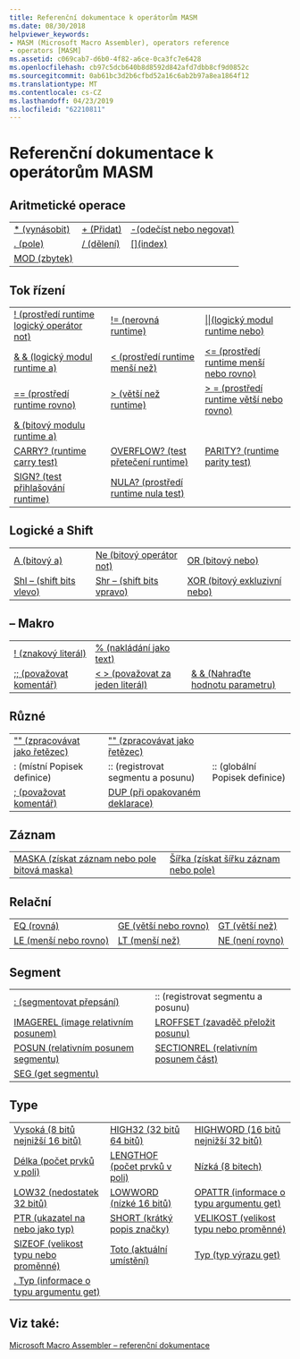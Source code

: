 ```yaml
---
title: Referenční dokumentace k operátorům MASM
ms.date: 08/30/2018
helpviewer_keywords:
- MASM (Microsoft Macro Assembler), operators reference
- operators [MASM]
ms.assetid: c069cab7-d6b0-4f82-a6ce-0ca3fc7e6428
ms.openlocfilehash: cb97c5dcb640b8d8592d842afd7dbb8cf9d0852c
ms.sourcegitcommit: 0ab61bc3d2b6cfbd52a16c6ab2b97a8ea1864f12
ms.translationtype: MT
ms.contentlocale: cs-CZ
ms.lasthandoff: 04/23/2019
ms.locfileid: "62210811"
---
```

# <a name="masm-operators-reference"></a>Referenční dokumentace k operátorům MASM

## <a name="arithmetic"></a>Aritmetické operace

||||
|-|-|-|
|[* (vynásobit)](operator-multiply.md)|[+ (Přidat)](operator-add.md)|[-(odečíst nebo negovat)](operator-subtract-2.md)|
|[. (pole)](operator-dot.md)|[/ (dělení)](operator-subtract-1.md)|[&#91;&#93;(index)](operator-brackets.md)|
|[MOD (zbytek)](operator-mod.md)|||

## <a name="control-flow"></a>Tok řízení

||||
|-|-|-|
|[\! (prostředí runtime logický operátor not)](operator-logical-not-masm-run-time.md)|[\!= (nerovná runtime)](operator-not-equal-masm.md)|[&#124;&#124;(logický modul runtime nebo)](operator-logical-or.md)|
|[& & (logický modul runtime a)](operator-logical-and-masm-run-time.md)|[< (prostředí runtime menší než)](operator-less-than-masm-run-time.md)|[\<= (prostředí runtime menší nebo rovno)](operator-less-or-equal-masm-run-time.md)|
|[== (prostředí runtime rovno)](operator-equal-masm-run-time.md)|[> (větší než runtime)](operator-greater-than-masm-run-time.md)|[> = (prostředí runtime větší nebo rovno)](operator-greater-or-equal-masm-run-time.md)|
|[& (bitový modulu runtime a)](operator-bitwise-and.md)|||
|[CARRY? (runtime carry test)](operator-carry-q.md)|[OVERFLOW? (test přetečení runtime)](operator-overflow-q.md)|[PARITY? (runtime parity test)](operator-parity-q.md)|
|[SIGN? (test přihlašování runtime)](operator-sign-q.md)|[NULA? (prostředí runtime nula test)](operator-zero-q.md)||

## <a name="logical-and-shift"></a>Logické a Shift

||||
|-|-|-|
|[A (bitový a)](operator-and.md)|[Ne (bitový operátor not)](operator-not.md)|[OR (bitový nebo)](operator-or.md)|
|[Shl – (shift bits vlevo)](operator-shl.md)|[Shr – (shift bits vpravo)](operator-shr.md)|[XOR (bitový exkluzivní nebo)](operator-xor.md)|

## <a name="macro"></a>– Makro

||||
|-|-|-|
|[\! (znakový literál)](operator-logical-not-masm.md)|[% (nakládání jako text)](operator-percent.md)||
|[;; (považovat komentář)](operator-semicolons.md)|[&lt; &gt; (považovat za jeden literál)](operator-literal.md)|[& & (Nahraďte hodnotu parametru)](operator-logical-and-masm.md)|

## <a name="miscellaneous"></a>Různé

||||
|-|-|-|
|["" (zpracovávat jako řetězec)](operator-single-quote.md)|["" (zpracovávat jako řetězec)](operator-double-quote.md)||
|: (místní Popisek definice)|:: (registrovat segmentu a posunu)|:: (globální Popisek definice)|
|[; (považovat komentář)](operator-semicolon.md)|[DUP (při opakovaném deklarace)](operator-dup.md)||

## <a name="record"></a>Záznam

|||
|-|-|
|[MASKA (získat záznam nebo pole bitová maska)](operator-mask.md)|[Šířka (získat šířku záznam nebo pole)](operator-width.md)|

## <a name="relational"></a>Relační

||||
|-|-|-|
|[EQ (rovná)](operator-eq.md)|[GE (větší nebo rovno)](operator-ge.md)|[GT (větší než)](operator-gt.md)|
|[LE (menší nebo rovno)](operator-le.md)|[LT (menší než)](operator-lt.md)|[NE (není rovno)](operator-ne.md)|

## <a name="segment"></a>Segment

|||
|-|-|
|[: (segmentovat přepsání)](operator-colon.md)|:: (registrovat segmentu a posunu)|
|[IMAGEREL (image relativním posunem)](operator-imagerel.md)|[LROFFSET (zavaděč přeložit posunu)](operator-lroffset.md)|
|[POSUN (relativním posunem segmentu)](operator-offset.md)|[SECTIONREL (relativním posunem část)](operator-sectionrel.md)|
|[SEG (get segmentu)](operator-seg.md)||

## <a name="type"></a>Type

||||
|-|-|-|
|[Vysoká (8 bitů nejnižší 16 bitů)](operator-high.md)|[HIGH32 (32 bitů 64 bitů)](operator-high32.md)|[HIGHWORD (16 bitů nejnižší 32 bitů)](operator-highword.md)|
|[Délka (počet prvků v poli)](operator-length.md)|[LENGTHOF (počet prvků v poli)](operator-lengthof.md)|[Nízká (8 bitech)](operator-low.md)|
|[LOW32 (nedostatek 32 bitů)](operator-low32.md)|[LOWWORD (nízké 16 bitů)](operator-lowword.md)|[OPATTR (informace o typu argumentu get)](operator-opattr.md)|
|[PTR (ukazatel na nebo jako typ)](operator-ptr.md)|[SHORT (krátký popis značky)](operator-short.md)|[VELIKOST (velikost typu nebo proměnné)](operator-size.md)|
|[SIZEOF (velikost typu nebo proměnné)](operator-sizeof.md)|[Toto (aktuální umístění)](operator-this.md)|[Typ (typ výrazu get)](operator-type.md)|
|[. Typ (informace o typu argumentu get)](operator-dot-type.md)|||

## <a name="see-also"></a>Viz také:

[Microsoft Macro Assembler – referenční dokumentace](microsoft-macro-assembler-reference.md)<br/>

